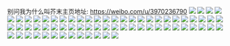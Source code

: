 别问我为什么叫芥末主页地址: https://weibo.com/u/3970236790 
![](https://wx4.sinaimg.cn/mw2000/eca50176gy1h92j2xq0qpj22c0340e82.jpg) 
![](https://wx4.sinaimg.cn/mw2000/eca50176gy1h92j3mtzhwj21ho1zke74.jpg) 
![](https://wx4.sinaimg.cn/mw2000/eca50176gy1h92j3iwp8tj21ho1zk1kx.jpg) 
![](https://wx4.sinaimg.cn/mw2000/eca50176gy1h92j30sdjnj216o1kw7wh.jpg) 
![](https://wx4.sinaimg.cn/mw2000/eca50176gy1h92j41z9e8j21o0280u0x.jpg) 
![](https://wx4.sinaimg.cn/mw2000/eca50176gy1h92j3bzc8vj22c03407wj.jpg) 
![](https://wx4.sinaimg.cn/mw2000/eca50176gy1h92j3tmeq5j22c03407wi.jpg) 
![](https://wx4.sinaimg.cn/mw2000/eca50176gy1h92j3hclsoj21ho1zkb29.jpg) 
![](https://wx4.sinaimg.cn/mw2000/eca50176gy1h8txb1uod7j21o0280x6p.jpg) 
![](https://wx4.sinaimg.cn/mw2000/eca50176gy1h8txawsmvij21o02804qq.jpg) 
![](https://wx4.sinaimg.cn/mw2000/eca50176gy1h8txb4179pj21o02801ky.jpg) 
![](https://wx4.sinaimg.cn/mw2000/eca50176gy1h8txb5q53lj21o0280npd.jpg) 
![](https://wx4.sinaimg.cn/mw2000/eca50176gy1h8txb8h5svj21o0280u0x.jpg) 
![](https://wx4.sinaimg.cn/mw2000/eca50176gy1h8txb029zzj22dc35s7wj.jpg) 
![](https://wx4.sinaimg.cn/mw2000/eca50176gy1h8txb9twc5j21g21xeu0x.jpg) 
![](https://wx4.sinaimg.cn/mw2000/eca50176gy1h8txbb25ytj21o0280qv5.jpg) 
![](https://wx4.sinaimg.cn/mw2000/eca50176gy1h8txe44wwij21o0280b2a.jpg) 
![](https://wx4.sinaimg.cn/mw2000/eca50176gy1h8iyuklvaqj22c0340b2a.jpg) 
![](https://wx4.sinaimg.cn/mw2000/eca50176gy1h8iyulsxdbj21o0280u0x.jpg) 
![](https://wx4.sinaimg.cn/mw2000/eca50176gy1h8iyundzvnj22c0340kjm.jpg) 
![](https://wx4.sinaimg.cn/mw2000/eca50176gy1h8iyyh1hltj21o0280u0x.jpg) 
![](https://wx4.sinaimg.cn/mw2000/eca50176gy1h8iyup5lncj22c0340npe.jpg) 
![](https://wx4.sinaimg.cn/mw2000/eca50176gy1h8iyuj694ij22c0340u11.jpg) 
![](https://wx4.sinaimg.cn/mw2000/eca50176gy1h8iywxux0rj22c03401ky.jpg) 
![](https://wx4.sinaimg.cn/mw2000/eca50176gy1h7vyfqx4gsj20vg15xdsf.jpg) 
![](https://wx4.sinaimg.cn/mw2000/eca50176gy1h7lg9bjw82j21sc2ds4qq.jpg) 
![](https://wx4.sinaimg.cn/mw2000/eca50176gy1h64hl18rqxj22c0340h38.jpg) 
![](https://wx4.sinaimg.cn/mw2000/eca50176gy1h64hl7aeacj22c03401g4.jpg) 
![](https://wx4.sinaimg.cn/mw2000/eca50176gy1h64hloekpyj21sc2dsh0y.jpg) 
![](https://wx4.sinaimg.cn/mw2000/eca50176gy1h64hlsd1vbj21sc2dsdp7.jpg) 
![](https://wx4.sinaimg.cn/mw2000/eca50176gy1h64hm2nqopj22c03401kz.jpg) 
![](https://wx4.sinaimg.cn/mw2000/eca50176gy1h64hmdxoftj22c0340x6q.jpg) 
![](https://wx4.sinaimg.cn/mw2000/eca50176gy1h5u1wnal2sj20wi1yctfk.jpg) 
![](https://wx4.sinaimg.cn/mw2000/eca50176gy1h5sydbb93xj22c0340b29.jpg) 
![](https://wx4.sinaimg.cn/mw2000/eca50176gy1h5sydcmd4xj22c02c0q7m.jpg) 
![](https://wx4.sinaimg.cn/mw2000/eca50176gy1h5sydhg53lj22c0340kjm.jpg) 
![](https://wx4.sinaimg.cn/mw2000/eca50176gy1h5sydkks0dj22c0340dm3.jpg) 
![](https://wx4.sinaimg.cn/mw2000/eca50176gy1h5sydmo1tfj22c0340gw2.jpg) 
![](https://wx4.sinaimg.cn/mw2000/eca50176gy1h5sydokbyyj21sc2dt7wh.jpg) 
![](https://wx4.sinaimg.cn/mw2000/eca50176gy1h5sydpkl78j21o028048s.jpg) 
![](https://wx4.sinaimg.cn/mw2000/eca50176gy1h5sydr1jazj22c0340gxh.jpg) 
![](https://wx4.sinaimg.cn/mw2000/eca50176gy1h5sydt3ie1j22c03401kz.jpg) 
![](https://wx4.sinaimg.cn/mw2000/eca50176gy1h5syfm9mt7j20tz140ang.jpg) 
![](https://wx4.sinaimg.cn/mw2000/eca50176gy1h5sydvdu8mj20u01hc0tz.jpg) 
![](https://wx4.sinaimg.cn/mw2000/eca50176gy1h5sydvt9nxj20u01hcwfh.jpg) 
![](https://wx4.sinaimg.cn/mw2000/eca50176gy1h5sydxxvpuj22c0340qma.jpg) 
![](https://wx4.sinaimg.cn/mw2000/eca50176gy1h5sye3rqqfj22c0340npf.jpg) 
![](https://wx4.sinaimg.cn/mw2000/eca50176gy1h5syehuk55j22c03404qs.jpg) 
![](https://wx4.sinaimg.cn/mw2000/eca50176gy1h5oqf8btoqj226v2x64n6.jpg) 
![](https://wx4.sinaimg.cn/mw2000/eca50176gy1h5oqfalf64j22c03407wh.jpg) 
![](https://wx4.sinaimg.cn/mw2000/eca50176gy1h5oqewktlmj20sg35s144.jpg) 
![](https://wx4.sinaimg.cn/mw2000/eca50176gy1h5oqfk19xoj22c0340e7a.jpg) 
![](https://wx4.sinaimg.cn/mw2000/eca50176gy1h5oqett2ldj20sg35shal.jpg) 
![](https://wx4.sinaimg.cn/mw2000/eca50176gy1h5oqf0m9kxj22c034042q.jpg) 
![](https://wx4.sinaimg.cn/mw2000/eca50176gy1h5lfzoa8cxj20wi0widn9.jpg) 
![](https://wx4.sinaimg.cn/mw2000/eca50176gy1h5gvk79lcjj21jk2qs1kz.jpg) 
![](https://wx4.sinaimg.cn/mw2000/eca50176gy1h5gvkam2j8j21jk2qs4qr.jpg) 
![](https://wx4.sinaimg.cn/mw2000/eca50176gy1h5gvk4p2j1j21jk2bd7uh.jpg) 
![](https://wx4.sinaimg.cn/mw2000/eca50176gy1h5bm68ivklj20wi1yckjl.jpg) 
![](https://wx4.sinaimg.cn/mw2000/eca50176gy1h5bm6b0zm1j20wi1ycnpd.jpg) 
![](https://wx4.sinaimg.cn/mw2000/eca50176gy1h5bm65v170j20wi1yckjl.jpg) 
![](https://wx4.sinaimg.cn/mw2000/eca50176gy1h5bm6d9lflj20wi1ycnpd.jpg) 
![](https://wx4.sinaimg.cn/mw2000/eca50176gy1h58tkrdkdvj21sc2ds1kz.jpg) 
![](https://wx4.sinaimg.cn/mw2000/eca50176gy1h58tko0bkij22c0340kjl.jpg) 
![](https://wx4.sinaimg.cn/mw2000/eca50176gy1h4qa9qnkzxj20ae04rwem.jpg) 
![](https://wx4.sinaimg.cn/mw2000/eca50176gy1h4l0a4j53vj22c0340npf.jpg) 
![](https://wx4.sinaimg.cn/mw2000/eca50176gy1h4iuafomvjj204x04xgli.jpg) 
